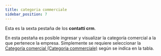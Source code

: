 ```yaml
---
title: categoria commerciale
sidebar_position: 7
---
```


Esta es la sexta pestaña de los **contatti crm**.

En esta pestaña es posible ingresar y visualizar la categoría comercial a la que pertenece la empresa. Simplemente se requiere seleccionar la [Categoría comercial (Categoria commerciale)](/docs/configurations/tables/crm/contacts/commercial-category) según se indica en la tabla.